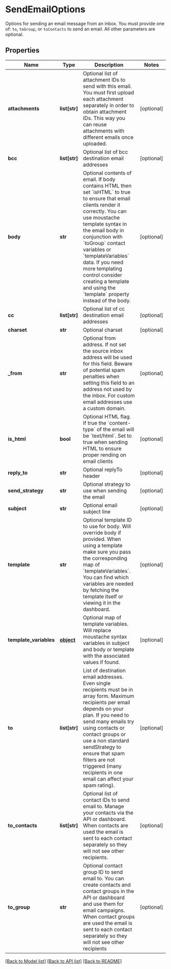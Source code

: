 # SendEmailOptions

Options for sending an email message from an inbox. You must provide one of: `to`, `toGroup`, or `toContacts` to send an email. All other parameters are optional.
## Properties
Name | Type | Description | Notes
------------ | ------------- | ------------- | -------------
**attachments** | **list[str]** | Optional list of attachment IDs to send with this email. You must first upload each attachment separately in order to obtain attachment IDs. This way you can reuse attachments with different emails once uploaded. | [optional] 
**bcc** | **list[str]** | Optional list of bcc destination email addresses | [optional] 
**body** | **str** | Optional contents of email. If body contains HTML then set &#x60;isHTML&#x60; to true to ensure that email clients render it correctly. You can use moustache template syntax in the email body in conjunction with &#x60;toGroup&#x60; contact variables or &#x60;templateVariables&#x60; data. If you need more templating control consider creating a template and using the &#x60;template&#x60; property instead of the body. | [optional] 
**cc** | **list[str]** | Optional list of cc destination email addresses | [optional] 
**charset** | **str** | Optional charset | [optional] 
**_from** | **str** | Optional from address. If not set the source inbox address will be used for this field. Beware of potential spam penalties when setting this field to an address not used by the inbox. For custom email addresses use a custom domain. | [optional] 
**is_html** | **bool** | Optional HTML flag. If true the &#x60;content-type&#x60; of the email will be &#x60;text/html&#x60;. Set to true when sending HTML to ensure proper rending on email clients | [optional] 
**reply_to** | **str** | Optional replyTo header | [optional] 
**send_strategy** | **str** | Optional strategy to use when sending the email | [optional] 
**subject** | **str** | Optional email subject line | [optional] 
**template** | **str** | Optional template ID to use for body. Will override body if provided. When using a template make sure you pass the corresponding map of &#x60;templateVariables&#x60;. You can find which variables are needed by fetching the template itself or viewing it in the dashboard. | [optional] 
**template_variables** | [**object**](.md) | Optional map of template variables. Will replace moustache syntax variables in subject and body or template with the associated values if found. | [optional] 
**to** | **list[str]** | List of destination email addresses. Even single recipients must be in array form. Maximum recipients per email depends on your plan. If you need to send many emails try using contacts or contact groups or use a non standard sendStrategy to ensure that spam filters are not triggered (many recipients in one email can affect your spam rating). | [optional] 
**to_contacts** | **list[str]** | Optional list of contact IDs to send email to. Manage your contacts via the API or dashboard. When contacts are used the email is sent to each contact separately so they will not see other recipients. | [optional] 
**to_group** | **str** | Optional contact group ID to send email to. You can create contacts and contact groups in the API or dashboard and use them for email campaigns. When contact groups are used the email is sent to each contact separately so they will not see other recipients | [optional] 

[[Back to Model list]](../README.md#documentation-for-models) [[Back to API list]](../README.md#documentation-for-api-endpoints) [[Back to README]](../README.md)


